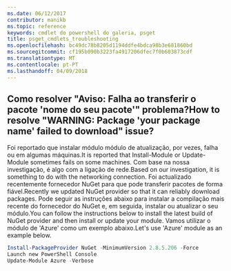 ```yaml
---
ms.date: 06/12/2017
contributor: manikb
ms.topic: reference
keywords: cmdlet do powershell do galeria, psget
title: psget_cmdlets_troubleshooting
ms.openlocfilehash: bc49dc78b8205d1194ddfe4bdca98b3e681860bd
ms.sourcegitcommit: cf195b090b3223fa4917206dfec7f0b603873cdf
ms.translationtype: MT
ms.contentlocale: pt-PT
ms.lasthandoff: 04/09/2018
---
```

## <a name="how-to-resolve-warning-package-your-package-name-failed-to-download-issue"></a><span data-ttu-id="1f056-103">Como resolver "Aviso: Falha ao transferir o pacote 'nome do seu pacote'" problema?</span><span class="sxs-lookup"><span data-stu-id="1f056-103">How to resolve "WARNING: Package 'your package name' failed to download" issue?</span></span>




<span data-ttu-id="1f056-104">Foi reportado que instalar módulo módulo de atualização, por vezes, falha ou em algumas máquinas.</span><span class="sxs-lookup"><span data-stu-id="1f056-104">It is reported that Install-Module or Update-Module sometimes fails on some machines.</span></span>
<span data-ttu-id="1f056-105">Com base na nossa investigação, é algo com a ligação de rede.</span><span class="sxs-lookup"><span data-stu-id="1f056-105">Based on our investigation, it is something to do with the networking connection.</span></span>
<span data-ttu-id="1f056-106">Foi actualizado recentemente fornecedor NuGet para que pode transferir pacotes de forma fiável.</span><span class="sxs-lookup"><span data-stu-id="1f056-106">Recently we updated NuGet provider so that it can reliably download packages.</span></span>
<span data-ttu-id="1f056-107">Pode seguir as instruções abaixo para instalar a compilação mais recente do fornecedor do NuGet e, em seguida, instalar ou atualizar o seu módulo.</span><span class="sxs-lookup"><span data-stu-id="1f056-107">You can follow the instructions below to install the latest build of NuGet provider and then install or update your module.</span></span>
<span data-ttu-id="1f056-108">Vamos utilizar o módulo de 'Azure' como um exemplo abaixo.</span><span class="sxs-lookup"><span data-stu-id="1f056-108">Let's use 'Azure' module as an example below.</span></span>

```powershell
Install-PackageProvider NuGet -MinimumVersion 2.8.5.206 -Force
Launch new PowerShell Console
Update-Module Azure -Verbose
```